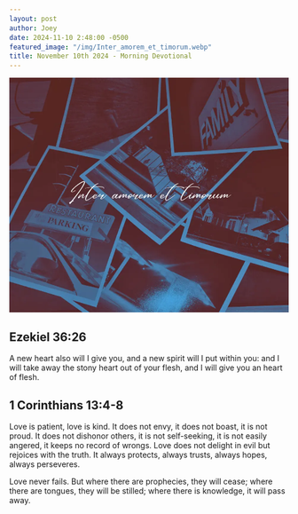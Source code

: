 ```yaml
---
layout: post
author: Joey
date: 2024-11-10 2:48:00 -0500
featured_image: "/img/Inter_amorem_et_timorum.webp"
title: November 10th 2024 - Morning Devotional
---
```


[![November 10th 2024 - Morning Devotional](/img/Inter_amorem_et_timorum.webp)](/img/Inter_amorem_et_timorum.webp)

## Ezekiel 36:26

A new heart also will I give you, and a new spirit will I put within you: and I will take away the stony heart out of your flesh, and I will give you an heart of flesh.

## 1 Corinthians 13:4-8

Love is patient, love is kind. It does not envy, it does not boast, it is not proud. It does not dishonor others, it is not self-seeking, it is not easily angered, it keeps no record of wrongs. Love does not delight in evil but rejoices with the truth. It always protects, always trusts, always hopes, always perseveres.

Love never fails. But where there are prophecies, they will cease; where there are tongues, they will be stilled; where there is knowledge, it will pass away.

<br>


<!-- <hr>

Please consider purchasing a mug to support the page by clicking the image below, thank you!

[![June 20th 2024 - Morning Devotional - Mug](/img/mugs/061124_morning_mug.webp)](https://www.joeybrinkman.com/shop) -->
